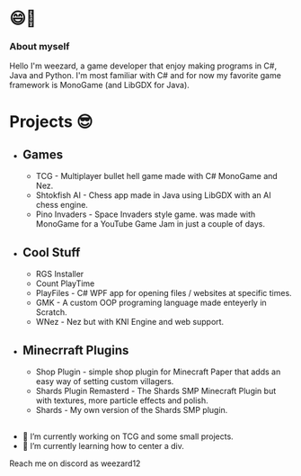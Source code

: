 # 😄👋
### About myself
Hello I'm weezard, a game developer that enjoy making programs in C#, Java and Python. I'm most familiar with C# and for now my favorite game framework is MonoGame (and LibGDX for Java).

# Projects 😎
- ## Games
  - TCG - Multiplayer bullet hell game made with C# MonoGame and Nez.
  - Shtokfish AI - Chess app made in Java using LibGDX with an AI chess engine.
  - Pino Invaders - Space Invaders style game. was made with MonoGame for a YouTube Game Jam in just a couple of days.

- ## Cool Stuff
  - RGS Installer
  - Count PlayTime
  - PlayFiles - C# WPF app for opening files / websites at specific times.
  - GMK - A custom OOP programing language made enteyerly in Scratch.
  - WNez - Nez but with KNI Engine and web support.

- ## Minecrraft Plugins
  - Shop Plugin - simple shop plugin for Minecraft Paper that adds an easy way of setting custom villagers.
  - Shards Plugin Remasterd - The Shards SMP Minecraft Plugin but with textures, more particle effects and polish.
  - Shards - My own version of the Shards SMP plugin.

## 
- 🔭 I’m currently working on TCG and some small projects.
- 🌱 I’m currently learning how to center a div.

Reach me on discord as weezard12

<!--
**weezard12/weezard12** is a ✨ _special_ ✨ repository because its `README.md` (this file) appears on your GitHub profile.

Here are some ideas to get you started:

- 🔭 I’m currently working on ...
- 🌱 I’m currently learning ...
- 👯 I’m looking to collaborate on ...
- 🤔 I’m looking for help with ...
- 💬 Ask me about ...
- 📫 How to reach me: ...
- 😄 Pronouns: ...
- ⚡ Fun fact: ...
-->

